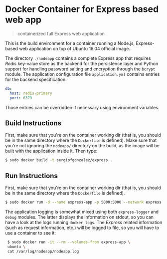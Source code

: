 # Docker Container for Express based web app
> containerized full Express web application

This is the build environment for a container running a Node.js, Express-based web application on top of Ubuntu 16.04 official image. 

The directory `./nodeapp` contains a complete Express app that requires *Redis* key-value store as the backend for the persistence layer and Python support for handling password salting and encryption through the `bcrypt` module.
The application configuration file `application.yml` contains entries for the backend specification:
```yml
db:
  host: redis-primary
  port: 6379
```

Those entries can be overridden if necessary using environment variables.


## Build Instructions
First, make sure that you're on the container working dir (that is, you should be in the same directory where the `Dockerfile` is defined). Make sure that you're not ignoring the `nodeapp/` directory on the build, as the image will be built with the application inside it.
Then type:
```bash
$ sudo docker build -t sergiofgonzalez/express .
```


## Run Instructions
First, make sure that you're on the container working dir (that is, you should be in the same directory where the `Dockerfile` is defined).
```bash
$ sudo docker run -d --name express-app -p 5000:5000 --network express sergiofgonzalez/express
```

The application logging is somewhat mixed using both `express-logger` and `debug` modules. The latter displays the information on stdout, so you can have a look at the logs running `docker logs`. The *Express* related information (such as request information, etc.) will be logged to file, so you will have to use a container to see it:

```bash
 $ sudo docker run -it --rm --volumes-from express-app \
 ubuntu \
 cat /var/log/nodeapp/nodeapp.log
 ```
